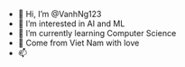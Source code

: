 - 👋 Hi, I’m @VanhNg123
- 👀 I’m interested in AI and ML
- 🌱 I’m currently learning Computer Science
- 💞️ Come from Viet Nam with love
- 📫 

<!---
VanhNg123/VanhNg123 is a ✨ special ✨ repository because its `README.md` (this file) appears on your GitHub profile.
You can click the Preview link to take a look at your changes.
--->
